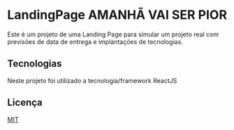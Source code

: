 # LandingPage AMANHÃ VAI SER PIOR

Este é um projeto de uma Landing Page para simular um projeto real com previsões de data de entrega e implantações de tecnologias.

## Tecnologias

Neste projeto foi utilizado a tecnologia/framework ReactJS


## Licença
[MIT](https://choosealicense.com/licenses/mit/)
